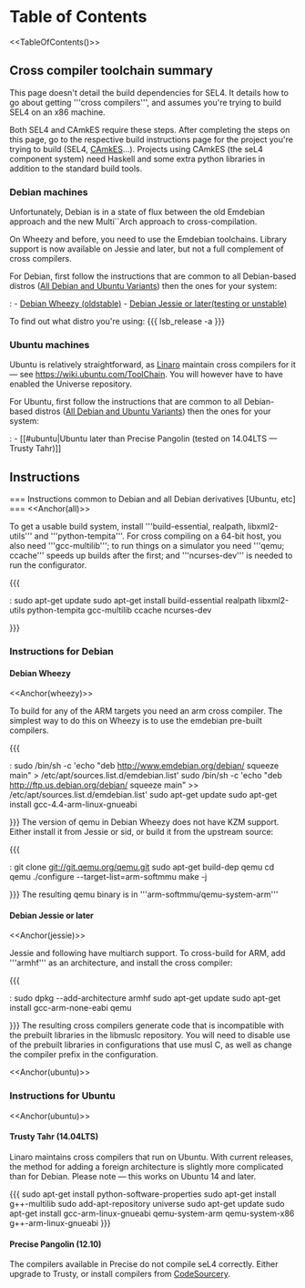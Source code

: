 # Table of Contents
 &lt;&lt;TableOfContents()&gt;&gt;

## Cross compiler toolchain summary
 This page doesn't detail the
build dependencies for SEL4. It details how to go about getting '''cross
compilers''', and assumes you're trying to build SEL4 on an x86 machine.

Both SEL4 and CAmkES require these steps. After completing the steps on
this page, go to the respective build instructions page for the project
you're trying to build (SEL4, [CAmkES](../CAmkES)...). Projects using CAmkES
(the seL4 component system) need Haskell and some extra python libraries
in addition to the standard build tools.

### Debian machines
 Unfortunately, Debian is in a state of flux
between the old Emdebian approach and the new Multi\`\`Arch approach to
cross-compilation.

On Wheezy and before, you need to use the Emdebian toolchains. Library
support is now available on Jessie and later, but not a full complement
of cross compilers.

For Debian, first follow the instructions that are common to all Debian-based distros ([All Debian and Ubuntu Variants](\#all)) then the ones for your system:

:   -   [Debian Wheezy (oldstable)](\#wheezy)
    -   [Debian Jessie or later(testing or unstable)](\#jessie)

To find out what distro you're using: {{{ lsb\_release -a }}}

### Ubuntu machines


Ubuntu is relatively straightforward, as
[Linaro](http://www.linaro.org/) maintain cross compilers for
it — see <https://wiki.ubuntu.com/ToolChain>. You will however have to
have enabled the Universe repository.

For Ubuntu, first follow the instructions that are common to all Debian-based distros ([All Debian and Ubuntu Variants](\#all)) then the ones for your system:

:   -   \[\[\#ubuntu|Ubuntu later than Precise Pangolin (tested on
        14.04LTS — Trusty Tahr)\]\]

## Instructions
 === Instructions common to Debian and all Debian
derivatives \[Ubuntu, etc\] === &lt;&lt;Anchor(all)&gt;&gt;

To get a usable build system, install '''build-essential, realpath,
libxml2-utils''' and '''python-tempita'''. For cross compiling on a
64-bit host, you also need '''gcc-multilib'''; to run things on a
simulator you need '''qemu; ccache''' speeds up builds after the first;
and '''ncurses-dev''' is needed to run the configurator.

{{{

:   sudo apt-get update sudo apt-get install build-essential realpath
    libxml2-utils python-tempita gcc-multilib ccache ncurses-dev

}}}

### Instructions for Debian


#### Debian Wheezy
 &lt;&lt;Anchor(wheezy)&gt;&gt;

To build for any of the ARM targets you need an arm cross compiler. The
simplest way to do this on Wheezy is to use the emdebian pre-built
compilers.

{{{

:   sudo /bin/sh -c 'echo "deb <http://www.emdebian.org/debian/> squeeze
    main" &gt; /etc/apt/sources.list.d/emdebian.list' sudo /bin/sh -c
    'echo "deb <http://ftp.us.debian.org/debian/> squeeze main" &gt;&gt;
    /etc/apt/sources.list.d/emdebian.list' sudo apt-get update sudo
    apt-get install gcc-4.4-arm-linux-gnueabi

}}} The version of qemu in Debian Wheezy does not have KZM support.
Either install it from Jessie or sid, or build it from the upstream
source:

{{{

:   git clone <git://git.qemu.org/qemu.git> sudo apt-get build-dep qemu
    cd qemu ./configure --target-list=arm-softmmu make -j

}}} The resulting qemu binary is in '''arm-softmmu/qemu-system-arm'''

#### Debian Jessie or later
 &lt;&lt;Anchor(jessie)&gt;&gt;

Jessie and following have multiarch support. To cross-build for ARM, add
'''armhf''' as an architecture, and install the cross compiler:

{{{

:   sudo dpkg --add-architecture armhf sudo apt-get update sudo apt-get
    install gcc-arm-none-eabi qemu

}}} The resulting cross compilers generate code that is incompatible
with the prebuilt libraries in the libmuslc repository. You will need to
disable use of the prebuilt libraries in configurations that use musl C,
as well as change the compiler prefix in the configuration.

&lt;&lt;Anchor(ubuntu)&gt;&gt;

### Instructions for Ubuntu
 &lt;&lt;Anchor(ubuntu)&gt;&gt;

#### Trusty Tahr (14.04LTS)
 Linaro maintains cross compilers that
run on Ubuntu. With current releases, the method for adding a foreign
architecture is slightly more complicated than for Debian. Please note —
this works on Ubuntu 14 and later.

{{{ sudo apt-get install python-software-properties sudo apt-get install
g++-multilib sudo add-apt-repository universe sudo apt-get update sudo
apt-get install gcc-arm-linux-gnueabi qemu-system-arm qemu-system-x86
g++-arm-linux-gnueabi }}}

#### Precise Pangolin (12.10)
 The compilers available in Precise do
not compile seL4 correctly. Either upgrade to Trusty, or install
compilers from
[CodeSourcery](https://www.mentor.com/embedded-software/codesourcery).
